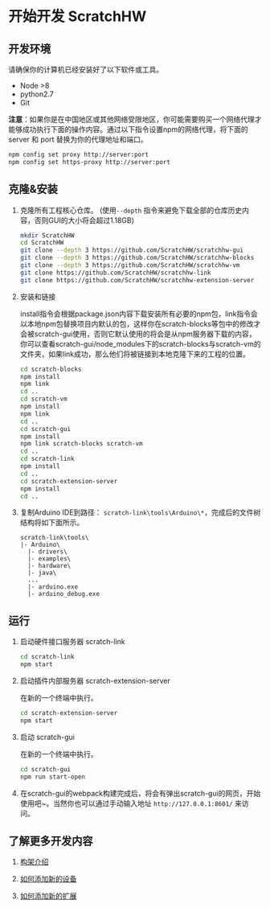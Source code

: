 # 开始开发 ScratchHW

## 开发环境

请确保你的计算机已经安装好了以下软件或工具。

- Node >8
- python2.7
- Git

**注意**：如果你是在中国地区或其他网络受限地区，你可能需要购买一个网络代理才能够成功执行下面的操作内容。通过以下指令设置npm的网络代理，将下面的server 和 port 替换为你的代理地址和端口。

```bash
npm config set proxy http://server:port
npm config set https-proxy http://server:port
```

## 克隆&安装

1. 克隆所有工程核心仓库。 (使用```--depth``` 指令来避免下载全部的仓库历史内容，否则GUI的大小将会超过1.18GB)

    ```bash
    mkdir ScratchHW
    cd ScratchHW
    git clone --depth 3 https://github.com/ScratchHW/scratchhw-gui
    git clone --depth 3 https://github.com/ScratchHW/scratchhw-blocks
    git clone --depth 3 https://github.com/ScratchHW/scratchhw-vm
    git clone https://github.com/ScratchHW/scratchhw-link
    git clone https://github.com/ScratchHW/scratchhw-extension-server
    ```
    
2. 安装和链接

    install指令会根据package.json内容下载安装所有必要的npm包，link指令会以本地npm包替换项目内默认的包，这样你在scratch-blocks等包中的修改才会被scratch-gui使用，否则它默认使用的将会是从npm服务器下载的内容，你可以查看scratch-gui/node_modules下的scratch-blocks与scratch-vm的文件夹，如果link成功，那么他们将被链接到本地克隆下来的工程的位置。
    
    ```bash
    cd scratch-blocks
    npm install
    npm link
    cd ..
    cd scratch-vm
    npm install
    npm link
    cd ..
    cd scratch-gui
    npm install
    npm link scratch-blocks scratch-vm
    cd ..
    cd scratch-link
    npm install
    cd ..
    cd scratch-extension-server
    npm install
    cd ..
    ```
    
3. 复制Arduino IDE到路径： `scratch-link\tools\Arduino\*`，完成后的文件树结构将如下面所示。

    ```
    scratch-link\tools\
    |- Arduino\
      |- drivers\
      |- examples\
      |- hardware\
      |- java\
      ...
      |- arduino.exe
      |- arduino_debug.exe
    ```

## 运行

1. 启动硬件接口服务器 scratch-link

    ```bash
    cd scratch-link
    npm start
    ```

2. 启动插件内部服务器 scratch-extension-server

	在新的一个终端中执行。

    ```bash
    cd scratch-extension-server
    npm start
    ```

3. 启动 scratch-gui

	在新的一个终端中执行。

    ```bash
    cd scratch-gui
    npm run start-open
    ```

4. 在scratch-gui的webpack构建完成后，将会有弹出scratch-gui的网页，开始使用吧~。当然你也可以通过手动输入地址 `http://127.0.0.1:8601/` 来访问。

## 了解更多开发内容

1.  [构架介绍](./software-developer-reference/framework-introduction.md) 

2. [如何添加新的设备](./software-developer-reference/how-to-add-a-new-device.md) 

3. [如何添加新的扩展](./software-developer-reference/how-to-add-a-new-extension.md)